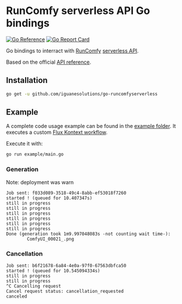 # RunComfy serverless API Go bindings

[![Go Reference](https://pkg.go.dev/badge/github.com/iguanesolutions/go-runcomfyserverless.svg)](https://pkg.go.dev/github.com/iguanesolutions/go-runcomfyserverless) [![Go Report Card](https://goreportcard.com/badge/github.com/iguanesolutions/go-runcomfyserverless)](https://goreportcard.com/report/github.com/iguanesolutions/go-runcomfyserverless)

Go bindings to interract with [RunComfy](https://www.runcomfy.com/) [serverless API](https://www.runcomfy.com/comfyui-api).

Based on the official [API reference](https://docs.runcomfy.com/deployment-endpoints).

## Installation

```bash
go get -u github.com/iguanesolutions/go-runcomfyserverless
```

## Example

A complete code usage example can be found in the [example folder](https://github.com/iguanesolutions/go-runcomfyserverless/blob/main/example/main.go).
It executes a custom [Flux Kontext workflow](https://docs.comfy.org/tutorials/flux/flux-1-kontext-dev).

Execute it with:

```bash
go run example/main.go
```

### Generation

Note: deployment was warn

```text
Job sent: f033d089-3518-49c4-8abb-ef53018f7260
started ! (queued for 10.407347s)
still in progress
still in progress
still in progress
still in progress
still in progress
still in progress
Done (generation took 1m9.997048083s -not counting wait time-):
        ComfyUI_00021_.png
```

### Cancellation

```text
Job sent: b6f21678-6a84-4e0a-97f0-67563dbfca50
started ! (queued for 10.545094334s)
still in progress
still in progress
^C Cancelling request
Cancel request status: cancellation_requested
canceled
```
